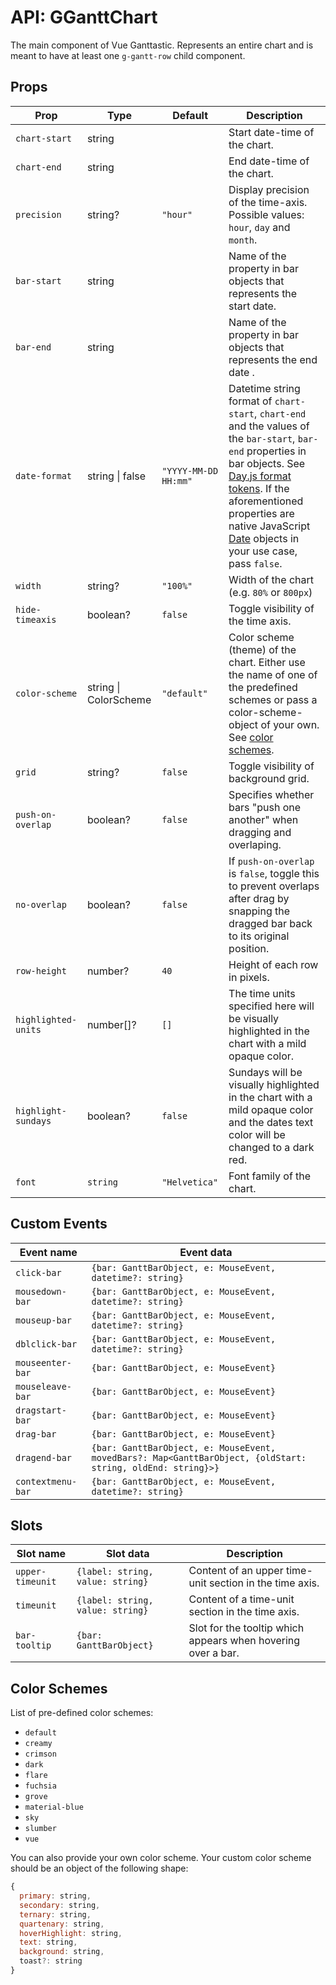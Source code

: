 # API: GGanttChart
The main component of Vue Ganttastic. Represents an entire chart and is meant to have at least one `g-gantt-row` child component.
## Props
| Prop                | Type                  | Default              | Description                                                                                                                                                                                                                                                                                                                                                                                           |
|---------------------|-----------------------|----------------------|-------------------------------------------------------------------------------------------------------------------------------------------------------------------------------------------------------------------------------------------------------------------------------------------------------------------------------------------------------------------------------------------------------|
| `chart-start`       | string                |                      | Start date-time of the chart.                                                                                                                                                                                                                                                                                                                                                                         |
| `chart-end`         | string                |                      | End date-time of the chart.                                                                                                                                                                                                                                                                                                                                                                           |
| `precision`         | string?               | `"hour"`             | Display precision of the time-axis. Possible values: `hour`, `day` and `month`.                                                                                                                                                                                                                                                                                                                       |
| `bar-start`         | string                |                      | Name of the property in bar objects that represents the start date.                                                                                                                                                                                                                                                                                                                                   |
| `bar-end`           | string                |                      | Name of the property in bar objects that represents the end date .                                                                                                                                                                                                                                                                                                                                    |
| `date-format`       | string \| false       | `"YYYY-MM-DD HH:mm"` | Datetime string format of `chart-start`, `chart-end` and the values of the `bar-start`, `bar-end` properties in bar objects. See [Day.js format tokens](https://day.js.org/docs/en/parse/string-format). If the aforementioned properties are native JavaScript [Date](https://developer.mozilla.org/en-US/docs/Web/JavaScript/Reference/Global_Objects/Date) objects in your use case, pass `false`. |
| `width`             | string?               | `"100%"`             | Width of the chart (e.g. `80%` or `800px`)                                                                                                                                                                                                                                                                                                                                                            |
| `hide-timeaxis`     | boolean?              | `false`              | Toggle visibility of the time axis.                                                                                                                                                                                                                                                                                                                                                                   |
| `color-scheme`      | string \| ColorScheme | `"default"`          | Color scheme (theme) of the chart. Either use the name of one of the predefined schemes or pass a color-scheme-object of your own. See [color schemes](#color-schemes).                                                                                                                                                                                                                               |
| `grid`              | string?               | `false`              | Toggle visibility of background grid.                                                                                                                                                                                                                                                                                                                                                                 |
| `push-on-overlap`   | boolean?              | `false`              | Specifies whether bars "push one another" when dragging and overlaping.                                                                                                                                                                                                                                                                                                                               |
| `no-overlap`        | boolean?              | `false`              | If `push-on-overlap` is `false`, toggle this to prevent overlaps after drag by snapping the dragged bar back to its original position.                                                                                                                                                                                                                                                                |
| `row-height`        | number?               | `40`                 | Height of each row in pixels.                                                                                                                                                                                                                                                                                                                                                                         |
| `highlighted-units` | number[]?             | `[]`                 | The time units specified here will be visually highlighted in the chart with a mild opaque color.                                                                                                                                                                                                                                                                                                     |
| `highlight-sundays` | boolean?              | `false`              | Sundays will be visually highlighted in the chart with a mild opaque color and the dates text color will be changed to a dark red.                                                                                                                                                                                                                                                                    |
| `font`              | `string`              | `"Helvetica"`        | Font family of the chart.                                                                                                                                                                                                                                                                                                                                                                             |

## Custom Events
| Event name                 | Event data                                                 |
|----------------------------|------------------------------------------------------------|
| `click-bar`                |  `{bar: GanttBarObject, e: MouseEvent, datetime?: string}` |
| `mousedown-bar`            |  `{bar: GanttBarObject, e: MouseEvent, datetime?: string}` |
| `mouseup-bar`            |  `{bar: GanttBarObject, e: MouseEvent, datetime?: string}` |
| `dblclick-bar`            |  `{bar: GanttBarObject, e: MouseEvent, datetime?: string}` |
| `mouseenter-bar`            |  `{bar: GanttBarObject, e: MouseEvent}` |
| `mouseleave-bar`            |  `{bar: GanttBarObject, e: MouseEvent}` |
| `dragstart-bar`            |  `{bar: GanttBarObject, e: MouseEvent}` |
| `drag-bar`            |  `{bar: GanttBarObject, e: MouseEvent}` |
| `dragend-bar`            |  `{bar: GanttBarObject, e: MouseEvent, movedBars?: Map<GanttBarObject, {oldStart: string, oldEnd: string}>}` |
| `contextmenu-bar`            |  `{bar: GanttBarObject, e: MouseEvent, datetime?: string}` |
  


## Slots
| Slot name                  | Slot data             | Description                             |
|----------------------------|-----------------------| ----------------------------------------|
| `upper-timeunit`           |  `{label: string, value: string}` | Content of an upper time-unit section in the time axis. |
| `timeunit`           |  `{label: string, value: string}` | Content of a time-unit section in the time axis. |
| `bar-tooltip`        |  `{bar: GanttBarObject}` | Slot for the tooltip which appears when hovering over a bar. |

## Color Schemes  

List of pre-defined color schemes:
- `default`
- `creamy`
- `crimson`
- `dark`
- `flare`
- `fuchsia`
- `grove`
- `material-blue`
- `sky`
- `slumber`
- `vue`

You can also provide your own color scheme. Your custom color scheme should be an object of the following shape:
```javascript
{
  primary: string,
  secondary: string,
  ternary: string,
  quartenary: string,
  hoverHighlight: string,
  text: string,
  background: string,
  toast?: string
}
```
